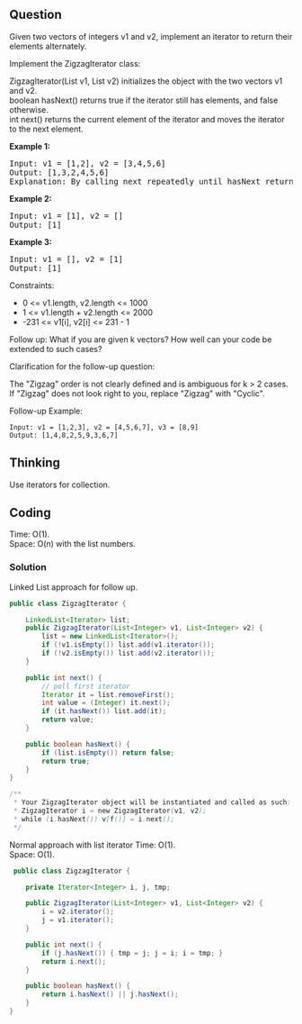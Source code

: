 ## Question
Given two vectors of integers v1 and v2, implement an iterator to return their elements alternately.  
  
Implement the ZigzagIterator class:  
  
ZigzagIterator(List<int> v1, List<int> v2) initializes the object with the two vectors v1 and v2.  
boolean hasNext() returns true if the iterator still has elements, and false otherwise.  
int next() returns the current element of the iterator and moves the iterator to the next element.  
  
**Example 1:**
<pre>
Input: v1 = [1,2], v2 = [3,4,5,6]
Output: [1,3,2,4,5,6]
Explanation: By calling next repeatedly until hasNext returns false, the order of elements returned by next should be: [1,3,2,4,5,6].
</pre>

**Example 2:**
<pre>
Input: v1 = [1], v2 = []
Output: [1]
</pre>

**Example 3:**
<pre>
Input: v1 = [], v2 = [1]
Output: [1]
</pre>

Constraints:
* 0 <= v1.length, v2.length <= 1000
* 1 <= v1.length + v2.length <= 2000
* -231 <= v1[i], v2[i] <= 231 - 1

Follow up: What if you are given k vectors? How well can your code be extended to such cases?  
  
Clarification for the follow-up question:  
  
The "Zigzag" order is not clearly defined and is ambiguous for k > 2 cases. If "Zigzag" does not look right to you, replace "Zigzag" with "Cyclic".  
  
Follow-up Example:  
```
Input: v1 = [1,2,3], v2 = [4,5,6,7], v3 = [8,9]
Output: [1,4,8,2,5,9,3,6,7]
```
## Thinking
Use iterators for collection.

## Coding
Time: O(1).  
Space: O(n) with the list numbers. 
### Solution
Linked List approach for follow up.  
```java
public class ZigzagIterator {

    LinkedList<Iterator> list;
    public ZigzagIterator(List<Integer> v1, List<Integer> v2) {
        list = new LinkedList<Iterator>();
        if (!v1.isEmpty()) list.add(v1.iterator());
        if (!v2.isEmpty()) list.add(v2.iterator());
    }

    public int next() {
        // poll first iterator
        Iterator it = list.removeFirst();
        int value = (Integer) it.next();
        if (it.hasNext()) list.add(it);
        return value;
    }

    public boolean hasNext() {
        if (list.isEmpty()) return false;
        return true;
    }
}

/**
 * Your ZigzagIterator object will be instantiated and called as such:
 * ZigzagIterator i = new ZigzagIterator(v1, v2);
 * while (i.hasNext()) v[f()] = i.next();
 */
```

Normal approach with list iterator
Time: O(1).  
Space: O(1).  
```java
 public class ZigzagIterator {

    private Iterator<Integer> i, j, tmp;

    public ZigzagIterator(List<Integer> v1, List<Integer> v2) {
        i = v2.iterator();
        j = v1.iterator();
    }

    public int next() {
        if (j.hasNext()) { tmp = j; j = i; i = tmp; }
        return i.next();
    }

    public boolean hasNext() {
        return i.hasNext() || j.hasNext();
    }
}
```